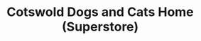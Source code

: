 ---
title: "Cotswold Dogs and Cats Home (Superstore)"
url: /cirencester/cotswold-dogs-and-cats-home-superstore/
shop: charity
---